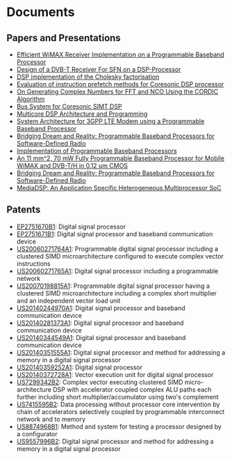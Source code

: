 # Documents


## Papers and Presentations

 * [Efficient WiMAX Receiver Implementation on a Programmable Baseband Processor](https://www.diva-portal.org/smash/record.jsf?pid=diva2:22672)
 * [Design of a DVB-T Receiver For SFN on a DSP-Processor](https://www.diva-portal.org/smash/record.jsf?pid=diva2:575252)
 * [DSP implementation of the Cholesky factorisation](https://www.diva-portal.org/smash/record.jsf?pid=diva2:753391)
 * [Evaluation of instruction prefetch methods for Coresonic DSP processor](https://www.diva-portal.org/smash/record.jsf?pid=diva2:935885)
 * [On Generating Complex Numbers for FFT and NCO Using the CORDIC Algorithm](https://www.diva-portal.org/smash/record.jsf?pid=diva2:127535)
 * [Bus System for Coresonic SIMT DSP](https://www.diva-portal.org/smash/record.jsf?pid=diva2:940128)
 * [Multicore DSP Architecture and Programming](https://www.ida.liu.se/~TDDD56/slides/14-DSP-OlaDahl.pdf)
 * [System Architecture for 3GPP LTE Modem using a Programmable Baseband Processor](https://www.da.isy.liu.se/pubs/diwu/diwu-SoC2009ORG.pdf)
 * [Bridging Dream and Reality: Programmable Baseband Processors for Software-Defined Radio](https://www.da.isy.liu.se/pubs/dake/dake-IEEECM2009%20ORG.pdf)
 * [Implementation of Programmable Baseband Processors](https://www.da.isy.liu.se/pubs/dake/dake-ccic2004.pdf)
 * [An 11 mm^2, 70 mW Fully Programmable Baseband Processor for Mobile WiMAX and DVB-T/H in 0.12 um CMOS](https://web.archive.org/web/20120425072150/http://www.coresonic.com:80/Coresonic_IEEE_JSSC_Jan09.pdf)
 * [Bridging Dream and Reality: Programmable Baseband Processors for Software-Defined Radio](https://web.archive.org/web/20120511140351/http://editme.bits2life.com/system/editme/4/Coresonic_IEEE_Sept09.pdf)
 * [MediaDSP: An Application Specific Heterogeneous Multiprocessor SoC](https://pdfs.semanticscholar.org/bc0e/70ee308ae793bbd68592bb7346d30c591e1b.pdf)


## Patents

 * [EP2751670B1](https://patents.google.com/patent/EP2751670B1/en): Digital signal processor
 * [EP2751671B1](https://patents.google.com/patent/EP2751671B1/en): Digital signal processor and baseband communication device
 * [US20060271764A1](https://patents.google.com/patent/US20060271764A1/en): Programmable digital signal processor including a clustered SIMD microarchitecture configured to execute complex vector instructions
 * [US20060271765A1](https://patents.google.com/patent/US20060271765A1/en): Digital signal processor including a programmable network
 * [US20070198815A1](https://patents.google.com/patent/US20070198815A1/en): Programmable digital signal processor having a clustered SIMD microarchitecture including a complex short multiplier and an independent vector load unit
 * [US20140244970A1](https://patents.google.com/patent/US20140244970A1/en): Digital signal processor and baseband communication device
 * [US20140281373A1](https://patents.google.com/patent/US20140281373A1/en): Digital signal processor and baseband communication device
 * [US20140344549A1](https://patents.google.com/patent/US20140344549A1/en): Digital signal processor and baseband communication device
 * [US20140351555A1](https://patents.google.com/patent/US20140351555A1/en): Digital signal processor and method for addressing a memory in a digital signal processor
 * [US20140359252A1](https://patents.google.com/patent/US20140359252A1/en): Digital signal processor
 * [US20140372728A1](https://patents.google.com/patent/US20140372728A1/en): Vector execution unit for digital signal processor
 * [US7299342B2](https://patents.google.com/patent/US7299342B2/en): Complex vector executing clustered SIMD micro-architecture DSP with accelerator coupled complex ALU paths each further including short multiplier/accumulator using two's complement
 * [US7415595B2](https://patents.google.com/patent/US7415595B2/en): Data processing without processor core intervention by chain of accelerators selectively coupled by programmable interconnect network and to memory
 * [US8874968B1](https://patents.google.com/patent/US8874968B1/en): Method and system for testing a processor designed by a configurator
 * [US9557996B2](https://patents.google.com/patent/US9557996B2/en): Digital signal processor and method for addressing a memory in a digital signal processor
